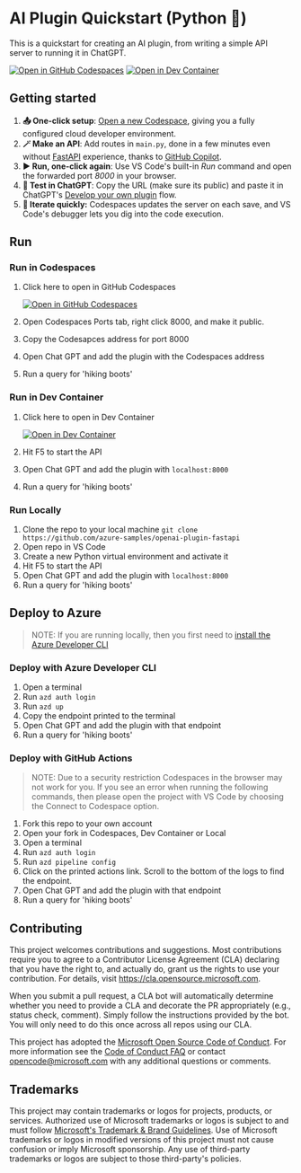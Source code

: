 # AI Plugin Quickstart (Python 🐍)

This is a quickstart for creating an AI plugin, from writing a simple API server to running it in ChatGPT.


[![Open in GitHub Codespaces](https://img.shields.io/static/v1?style=for-the-badge&label=GitHub+Codespaces&message=Open&color=lightgrey&logo=github)](https://codespaces.new/azure-samples/openai-plugin-fastapi)
[![Open in Dev Container](https://img.shields.io/static/v1?style=for-the-badge&label=Dev+Container&message=Open&color=blue&logo=visualstudiocode)](https://vscode.dev/redirect?url=vscode://ms-vscode-remote.remote-containers/cloneInVolume?url=https://github.com/azure-samples/openai-plugin-fastapi)

## Getting started

1. **📤 One-click setup**: [Open a new Codespace](https://codespaces.new/azure-samples/openai-plugin-fastapi), giving you a fully configured cloud developer environment.
2. **🪄 Make an API**: Add routes in `main.py`, done in a few minutes even without [FastAPI](https://fastapi.tiangolo.com/lo/tutorial/) experience, thanks to [GitHub Copilot](https://github.com/features/copilot/).
3. **▶️ Run, one-click again**: Use VS Code's built-in *Run* command and open the forwarded port *8000* in your browser.
4. **💬 Test in ChatGPT**: Copy the URL (make sure its public) and paste it in ChatGPT's [Develop your own plugin](https://platform.openai.com/docs/plugins/getting-started/debugging) flow.
5. **🔄 Iterate quickly:** Codespaces updates the server on each save, and VS Code's debugger lets you dig into the code execution.



## Run

### Run in Codespaces
1. Click here to open in GitHub Codespaces

    [![Open in GitHub Codespaces](https://img.shields.io/static/v1?style=for-the-badge&label=GitHub+Codespaces&message=Open&color=lightgrey&logo=github)](https://codespaces.new/azure-samples/openai-plugin-fastapi)

1. Open Codespaces Ports tab, right click 8000, and make it public.
1. Copy the Codesapces address for port 8000
1. Open Chat GPT and add the plugin with the Codespaces address
1. Run a query for 'hiking boots'

### Run in Dev Container

1. Click here to open in Dev Container

    [![Open in Dev Container](https://img.shields.io/static/v1?style=for-the-badge&label=Dev+Container&message=Open&color=blue&logo=visualstudiocode)](https://vscode.dev/redirect?url=vscode://ms-vscode-remote.remote-containers/cloneInVolume?url=https://github.com/azure-samples/openai-plugin-fastapi)

1. Hit F5 to start the API
1. Open Chat GPT and add the plugin with `localhost:8000`
1. Run a query for 'hiking boots'


### Run Locally

1. Clone the repo to your local machine `git clone https://github.com/azure-samples/openai-plugin-fastapi`
1. Open repo in VS Code 
1. Create a new Python virtual environment and activate it
1. Hit F5 to start the API
1. Open Chat GPT and add the plugin with `localhost:8000`
1. Run a query for 'hiking boots'

## Deploy to Azure

> NOTE: If you are running locally, then you first need to [install the Azure Developer CLI](https://aka.ms/azd/install)

### Deploy with Azure Developer CLI

1. Open a terminal
1. Run `azd auth login`
1. Run `azd up`
1. Copy the endpoint printed to the terminal
1. Open Chat GPT and add the plugin with that endpoint
1. Run a query for 'hiking boots'

### Deploy with GitHub Actions

> NOTE: Due to a security restriction Codespaces in the browser may not work for you.  If you see an error when running the following commands, then please open the project with VS Code by choosing the Connect to Codespace option.

1. Fork this repo to your own account
1. Open your fork in Codespaces, Dev Container or Local
1. Open a terminal
1. Run `azd auth login`
1. Run `azd pipeline config`
1. Click on the printed actions link. Scroll to the bottom of the logs to find the endpoint.
1. Open Chat GPT and add the plugin with that endpoint
1. Run a query for 'hiking boots'


## Contributing

This project welcomes contributions and suggestions.  Most contributions require you to agree to a
Contributor License Agreement (CLA) declaring that you have the right to, and actually do, grant us
the rights to use your contribution. For details, visit https://cla.opensource.microsoft.com.

When you submit a pull request, a CLA bot will automatically determine whether you need to provide
a CLA and decorate the PR appropriately (e.g., status check, comment). Simply follow the instructions
provided by the bot. You will only need to do this once across all repos using our CLA.

This project has adopted the [Microsoft Open Source Code of Conduct](https://opensource.microsoft.com/codeofconduct/).
For more information see the [Code of Conduct FAQ](https://opensource.microsoft.com/codeofconduct/faq/) or
contact [opencode@microsoft.com](mailto:opencode@microsoft.com) with any additional questions or comments.

## Trademarks

This project may contain trademarks or logos for projects, products, or services. Authorized use of Microsoft 
trademarks or logos is subject to and must follow 
[Microsoft's Trademark & Brand Guidelines](https://www.microsoft.com/en-us/legal/intellectualproperty/trademarks/usage/general).
Use of Microsoft trademarks or logos in modified versions of this project must not cause confusion or imply Microsoft sponsorship.
Any use of third-party trademarks or logos are subject to those third-party's policies.